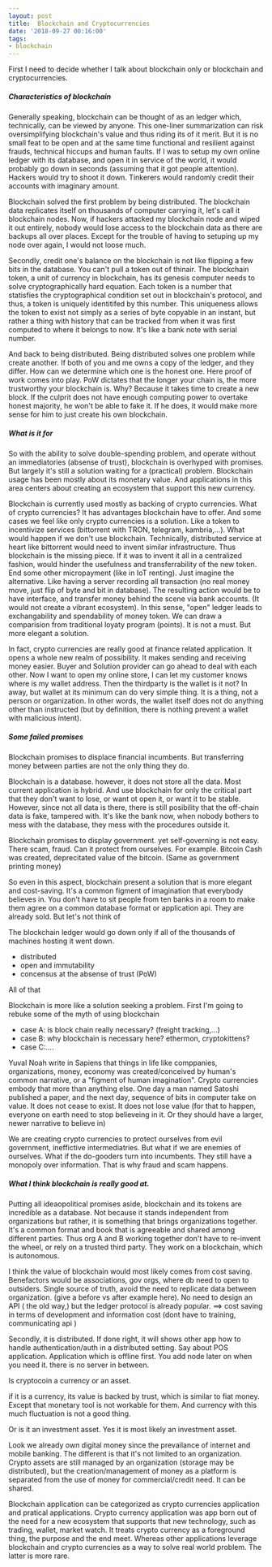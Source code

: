 ```yaml
---
layout: post
title:  Blockchain and Cryptocurrencies
date: '2018-09-27 00:16:00'
tags:
- blockchain
---
```

First I need to decide whether I talk about blockchain only or blockchain and cryptocurrencies.

##### Characteristics of blockchain

Generally speaking, blockchain can be thought of as an ledger which, technically, can be viewed by anyone. This one-liner summarization can risk oversimplifying blockchain's value and thus riding its of it merit. But it is no small feat to be open and at the same time functional and resilient against frauds, technical hiccups and human faults. If I was to setup my own online ledger with its database, and open it in service of the world, it would probably go down in seconds (assuming that it got people attention). Hackers would try to shoot it down. Tinkerers would randomly credit their accounts with imaginary amount. 

Blockchain solved the first problem by being distributed. The blockchain data replicates itself on thousands of computer carrying it, let's call it blockchain nodes. Now, if hackers attacked my blockchain node and wiped it out entirely, nobody would lose access to the blockchain data as there are backups all over places. Except for the trouble of having to setuping up my node over again, I would not loose much. 

Secondly, credit one's balance on the blockchain is not like flipping a few bits in the database. You can't pull a token out of thinair. The blockchain token, a unit of currency in blockchain, has its genesis computer needs to solve cryptographically hard equation. Each token is a number that statisfies the cryptographical condition set out in blockchain's protocol, and thus, a token is uniquely identitifed by this number. This uniqueness allows the token to exist not simply as a series of byte copyable in an instant, but rather a thing with history that can be tracked from when it was first computed to where it belongs to now. It's like a bank note with serial number. 

And back to being distributed. Being distributed solves one problem while create another. If both of you and me owns a copy of the ledger, and they differ. How can we determine which one is the honest one. Here proof of work comes into play. PoW dictates that the longer your chain is, the more trustworthy your blockchain is. Why? Because it takes time to create a new block. If the culprit does not have enough computing power to overtake honest majority, he won't be able to fake it. If he does, it would make more sense for him to just create his own blockchain.

##### What is it for

So with the ability to solve double-spending problem, and operate without an immediatories (absense of trust), blockchain is overhyped with promises. But largely it's still a solution waiting for a (practical) problem. Blockchain usage has been mostly about its monetary value. And applications in this area centers about creating an ecosystem that support this new currency. 

Blockchain is currently used mostly as backing of crypto currencies. What of crypto currencies? It has advantages blockchain have to offer. And some cases we feel like only crypto currencies is a solution. Like a token to incentivize services (bittorrent with TRON, telegram, kambria,...). What would happen if we don't use blockchain. Technically, distributed service at heart like bittorrent would need to invent similar infrastructure. Thus blockchain is the missing piece. If it was to invent it all in a centralized fashion, would hinder the usefulness and transferrability of the new token. End some other micropayment (like in IoT renting). Just imagine the alternative. Like having a server recording all transaction (no real money move, just flip of byte and bit in database). The resulting action would be to have interface, and transfer money behind the scene via bank accounts. (It would not create a vibrant ecosystem). In this sense, "open" ledger leads to exchangability and spendability of money token. We can draw a comparision from traditional loyaty program (points). It is not a must. But more elegant a solution.

In fact, crypto currencies are really good at finance related application. It opens a whole new realm of possibility. It makes sending and receiving money easier. Buyer and Solution provider can go ahead to deal with each other. Now I want to open my online store, I can let my customer knows where is my wallet address. Then the thirdparty is the wallet is it not? In away, but wallet at its minimum can do very simple thing. It is a thing, not a person or organization. In other words, the wallet itself does not do anything other than instructed (but by definition, there is nothing prevent a wallet with malicious intent).

##### Some failed promises 

Blockchain promises to displace financial incumbents. But transferring money between parties are not the only thing they do.

Blockchain is a database. however, it does not store all the data. Most current application is hybrid. And use blockchain for only the critical part that they don't want to lose, or want ot open it, or want it to be stable. However, since not all data is there, there is still posibility that the off-chain data is fake, tampered with. It's like the bank now, when nobody bothers to mess with the database, they mess with the procedures outside it.

Blockchain promises to display government. yet self-governing is not easy. There scam, fraud. Can it protect from ourselves. For example. Bitcoin Cash was created, deprecitated value of the bitcoin. (Same as government printing money) 

So even in this aspect, blockchain present a solution that is more elegant and cost-saving. It's a common figment of imagination that everybody believes in. You don't have to sit people from ten banks in a room to make them agree on a common database format or application api. They are already sold. But let's not think of 

The blockchain ledger would go down only if all of the thousands of machines hosting it went down.  
- distributed
- open and immutability
- concensus at the absense of trust (PoW)

All of that 

Blockchain is more like a solution seeking a problem.
First I'm going to rebuke some of the myth of using blockchain
- case A: is block chain really necessary? (freight tracking,...)
- case B: why blockchain is necessary here? ethermon, cryptokittens? 
- case C:....

Yuval Noah write in Sapiens that things in life like comppanies, organizations, money, economy was created/conceived by human's common narrative, or a "figment of human imagination". Crypto currencies embody that more than anything else. One day a man named Satoshi published a paper, and the next day, sequence of bits in computer take on value. It does not cease to exist. It does not lose value (for that to happen, everyone on earth need to stop believeing in it. Or they should have a larger, newer narrative to believe in)

We are creating crypto currencies to protect ourselves from evil government, ineffictive intermediatries. But what if we are enemies of ourselves. What if the do-gooders turn into incumbents. They still have a monopoly over information. That is why fraud and scam happens. 

##### What I think blockchain is really good at.

Putting all ideaopolitical promises aside, blockchain and its tokens are incredible as a database. Not because it stands independent from organizations but rather, it is something that brings organizations together. It's a common format and book that is agreeable and shared among different parties. Thus org A and B working together don't have to re-invent the wheel, or rely on a trusted third party. They work on a blockchain, which is autonomous. 

I think the value of blockchain would most likely comes from cost saving. Benefactors would be associations, gov orgs, where db need to open to outsiders. Single source of truth, avoid the need to replicate data between organization. (give a before vs after example here). No need to design an API ( the old way,) but the ledger  protocol is already popular. ==> cost saving in terms of development and information cost (dont have to training, communicating api )

Secondly, it is distributed. If done right, it will shows other app how to handle authentication/auth in a distributed setting. Say about POS application. Application which is offline first. You add node later on when you need it. there is no server in between. 


Is cryptocoin a currency or an asset. 

if it is a currency, its value is backed by trust, which is similar to fiat money. Except that monetary tool is not workable for them. And currency with this much fluctuation is not a good thing.

Or is it an investment asset. Yes it is most likely an investment asset. 

Look we already own digital money since the prevailance of internet and mobile banking. The different is that it's not limited to an organization. Crypto assets are still managed by an organization (storage may be distributed), but the creation/management of money as a platform is separated from the use of money for commercial/credit need. It can be shared. 

Blockchain application can be categorized as crypto currencies application and pratical applications. Crypto currency application was app born out of the need for a new ecosystem that supports that new technology, such as trading, wallet, market watch. It treats crypto currency as a foreground thing, the purpose and the end meet. Whereas other applications leverage blockchain and crypto currencies as a way to solve real world problem. The latter is more rare. 

